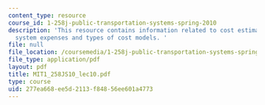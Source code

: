 ```yaml
---
content_type: resource
course_id: 1-258j-public-transportation-systems-spring-2010
description: 'This resource contains information related to cost estimation, transit
  system expenses and types of cost models. '
file: null
file_location: /coursemedia/1-258j-public-transportation-systems-spring-2010/277ea668ee5d2113f84856ee601a4773_MIT1_258JS10_lec10.pdf
file_type: application/pdf
layout: pdf
title: MIT1_258JS10_lec10.pdf
type: course
uid: 277ea668-ee5d-2113-f848-56ee601a4773
---
```

